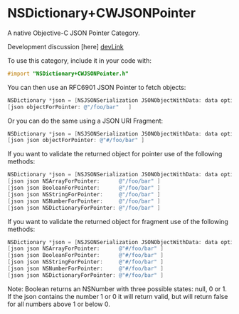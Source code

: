 NSDictionary+CWJSONPointer
==========================

A native Objective-C JSON Pointer Category.

Development discussion [here] [devLink]

[devlink]: https://groups.google.com/forum/#!forum/cwjsonpointer



To use this category, include it in your code with:

``` objective-c
#import "NSDictionary+CWJSONPointer.h"
```

You can then use an RFC6901 JSON Pointer to fetch objects:
``` Objective-C
NSDictionary *json = [NSJSONSerialization JSONObjectWithData: data options:0 error: &error ];
[json objectForPointer: @"/foo/bar"   ]
```

Or you can do the same using a JSON URI Fragment:
```Objective-C
NSDictionary *json = [NSJSONSerialization JSONObjectWithData: data options:0 error: &error ];
[json json objectForPointer: @"#/foo/bar" ]
```

If you want to validate the returned object for pointer use of the following methods:
```Objective-C
NSDictionary *json = [NSJSONSerialization JSONObjectWithData: data options:0 error: &error ];
[json json NSArrayForPointer:      @"/foo/bar" ]
[json json BooleanForPointer:      @"/foo/bar" ]
[json json NSStringForPointer:     @"/foo/bar" ]
[json json NSNumberForPointer:     @"/foo/bar" ]
[json json NSDictionaryForPointer: @"/foo/bar" ]
```

If you want to validate the returned object for fragment use of the following methods:
```Objective-C
NSDictionary *json = [NSJSONSerialization JSONObjectWithData: data options:0 error: &error ];
[json json NSArrayForPointer:      @"#/foo/bar" ]
[json json BooleanForPointer:      @"#/foo/bar" ]
[json json NSStringForPointer:     @"#/foo/bar" ]
[json json NSNumberForPointer:     @"#/foo/bar" ]
[json json NSDictionaryForPointer: @"#/foo/bar" ]
```
Note: Boolean returns an NSNumber with three possible states: null, 0 or 1. If the json contains the number 1 or 0 it will return valid, but will return false for all numbers above 1 or below 0.
